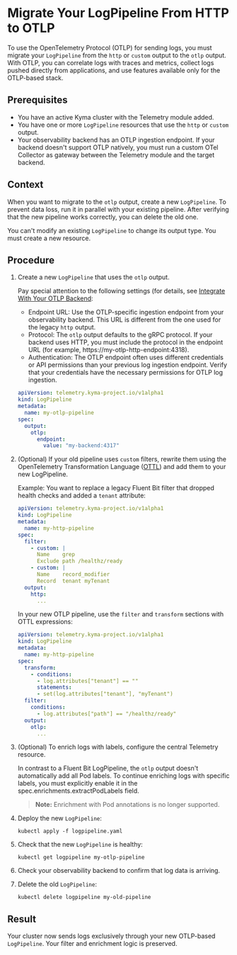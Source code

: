 # Migrate Your LogPipeline From HTTP to OTLP

To use the OpenTelemetry Protocol (OTLP) for sending logs, you must migrate your `LogPipeline` from the `http` or `custom` output to the `otlp` output. With OTLP, you can correlate logs with traces and metrics, collect logs pushed directly from applications, and use features available only for the OTLP-based stack.

## Prerequisites

* You have an active Kyma cluster with the Telemetry module added.
* You have one or more `LogPipeline` resources that use the `http` or `custom` output.
* Your observability backend has an OTLP ingestion endpoint.
  If your backend doesn't support OTLP natively, you must run a custom OTel Collector as gateway between the Telemetry module and the target backend.

## Context

When you want to migrate to the `otlp` output, create a new `LogPipeline`. To prevent data loss, run it in parallel with your existing pipeline. After verifying that the new pipeline works correctly, you can delete the old one.

You can't modify an existing `LogPipeline` to change its output type. You must create a new resource.

## Procedure

1. Create a new `LogPipeline` that uses the `otlp` output.

    Pay special attention to the following settings (for details, see [Integrate With Your OTLP Backend](migration-to-otlp-logs.md):

    * Endpoint URL: Use the OTLP-specific ingestion endpoint from your observability backend. This URL is different from the one used for the legacy `http` output.
    * Protocol: The `otlp` output defaults to the gRPC protocol. If your backend uses HTTP, you must include the protocol in the endpoint URL (for example, https://my-otlp-http-endpoint:4318).
    * Authentication: The OTLP endpoint often uses different credentials or API permissions than your previous log ingestion endpoint. Verify that your credentials have the necessary permissions for OTLP log ingestion.

    ```yaml
    apiVersion: telemetry.kyma-project.io/v1alpha1
    kind: LogPipeline
    metadata:
      name: my-otlp-pipeline
    spec:
      output:
        otlp:
          endpoint:
            value: "my-backend:4317"
    ```

2. (Optional) If your old pipeline uses `custom` filters, rewrite them using the OpenTelemetry Transformation Language ([OTTL](https://github.com/open-telemetry/opentelemetry-collector-contrib/blob/main/pkg/ottl/README.md)) and add them to your new LogPipeline.
  
   Example: You want to replace a legacy Fluent Bit filter that dropped health checks and added a `tenant` attribute:

   ```yaml
   apiVersion: telemetry.kyma-project.io/v1alpha1
   kind: LogPipeline
   metadata:
     name: my-http-pipeline
   spec:
     filter:
       - custom: |
         Name    grep
         Exclude path /healthz/ready
       - custom: |
         Name    record_modifier
         Record  tenant myTenant
     output:
       http:
         ...
   ```

   In your new OTLP pipeline, use the `filter` and `transform` sections with OTTL expressions:

   ```yaml
   apiVersion: telemetry.kyma-project.io/v1alpha1
   kind: LogPipeline
   metadata:
     name: my-http-pipeline
   spec:
     transform:
       - conditions:
         - log.attributes["tenant"] == ""
         statements:
         - set(log.attributes["tenant"], "myTenant")
     filter:
       conditions:
         - log.attributes["path"] == "/healthz/ready"
     output:
       otlp:
         ...
   ```

3. (Optional) To enrich logs with labels, configure the central Telemetry resource.

   In contrast to a Fluent Bit LogPipeline, the `otlp` output doesn't automatically add all Pod labels. To continue enriching logs with specific labels, you must explicitly enable it in the spec.enrichments.extractPodLabels field.

   > **Note:** Enrichment with Pod annotations is no longer supported.

4. Deploy the new `LogPipeline`:

   ```shell
   kubectl apply -f logpipeline.yaml
   ```

5. Check that the new `LogPipeline` is healthy:

   ```shell
   kubectl get logpipeline my-otlp-pipeline
   ```

6. Check your observability backend to confirm that log data is arriving.

7. Delete the old `LogPipeline`:

   ```shell
   kubectl delete logpipeline my-old-pipeline
   ```

## Result

Your cluster now sends logs exclusively through your new OTLP-based `LogPipeline`. Your filter and enrichment logic is preserved.
